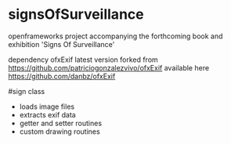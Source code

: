 # signsOfSurveillance
openframeworks project accompanying the forthcoming book and exhibition 'Signs Of Surveillance'


dependency ofxExif
latest version forked from https://github.com/patriciogonzalezvivo/ofxExif available here https://github.com/danbz/ofxExif

#sign class
* loads image files
* extracts exif data
* getter and setter routines
* custom drawing routines
